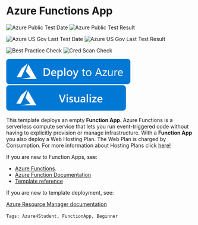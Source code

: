# Azure Functions App

![Azure Public Test Date](https://azurequickstartsservice.blob.core.windows.net/badges/101-app-function/PublicLastTestDate.svg)
![Azure Public Test Result](https://azurequickstartsservice.blob.core.windows.net/badges/101-app-function/PublicDeployment.svg)

![Azure US Gov Last Test Date](https://azurequickstartsservice.blob.core.windows.net/badges/101-app-function/FairfaxLastTestDate.svg)
![Azure US Gov Last Test Result](https://azurequickstartsservice.blob.core.windows.net/badges/101-app-function/FairfaxDeployment.svg)

![Best Practice Check](https://azurequickstartsservice.blob.core.windows.net/badges/101-app-function/BestPracticeResult.svg)
![Cred Scan Check](https://azurequickstartsservice.blob.core.windows.net/badges/101-app-function/CredScanResult.svg)

[![Deploy To Azure](https://raw.githubusercontent.com/Azure/azure-quickstart-templates/master/1-CONTRIBUTION-GUIDE/images/deploytoazure.svg?sanitize=true)]("https://portal.azure.com/#create/Microsoft.Template/uri/https%3A%2F%2Fraw.githubusercontent.com%2FAzure%2Fazure-quickstart-templates%2Fmaster%2F101-app-function%2Fazuredeploy.json")  [![Visualize](https://raw.githubusercontent.com/Azure/azure-quickstart-templates/master/1-CONTRIBUTION-GUIDE/images/visualizebutton.svg?sanitize=true)]("http://armviz.io/#/?load=https%3A%2F%2Fraw.githubusercontent.com%2FAzure%2Fazure-quickstart-templates%2Fmaster%2F101-app-function%2Fazuredeploy.json")



This template deploys an empty **Function App**. Azure Functions is a serverless compute service that lets you run event-triggered code without having to explicitly provision or manage infrastructure.
With a **Function App** you also deploy a Web Hosting Plan. The Web Plan is charged by Consumption. For more information about Hosting Plans click [here!](https://docs.microsoft.com/en-gb/azure/azure-functions/functions-scale)

If you are new to Function Apps, see:

- [Azure Functions](https://azure.microsoft.com/en-us/services/functions/).
- [Azure Function Documentation](https://docs.microsoft.com/en-gb/azure/azure-functions/)
- [Template reference](https://docs.microsoft.com/azure/templates/microsoft.compute/allversions)

If you are new to template deployment, see:

[Azure Resource Manager documentation](https://docs.microsoft.com/azure/azure-resource-manager/)

`Tags: Azure4Student, FunctionApp, Beginner`


